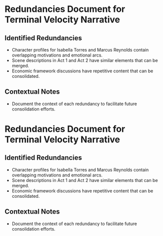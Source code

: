 # Redundancies Document for Terminal Velocity Narrative

## Identified Redundancies
- Character profiles for Isabella Torres and Marcus Reynolds contain overlapping motivations and emotional arcs.
- Scene descriptions in Act 1 and Act 2 have similar elements that can be merged.
- Economic framework discussions have repetitive content that can be consolidated.

## Contextual Notes
- Document the context of each redundancy to facilitate future consolidation efforts.
# Redundancies Document for Terminal Velocity Narrative

## Identified Redundancies
- Character profiles for Isabella Torres and Marcus Reynolds contain overlapping motivations and emotional arcs.
- Scene descriptions in Act 1 and Act 2 have similar elements that can be merged.
- Economic framework discussions have repetitive content that can be consolidated.

## Contextual Notes
- Document the context of each redundancy to facilitate future consolidation efforts.
